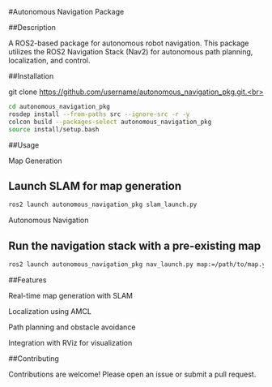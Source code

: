 #Autonomous Navigation Package

##Description

A ROS2-based package for autonomous robot navigation. This package utilizes the ROS2 Navigation Stack (Nav2) for autonomous path planning, localization, and control.

##Installation

git clone https://github.com/username/autonomous_navigation_pkg.git.<br>
```bash 
cd autonomous_navigation_pkg
rosdep install --from-paths src --ignore-src -r -y
colcon build --packages-select autonomous_navigation_pkg
source install/setup.bash
```
##Usage

Map Generation

## Launch SLAM for map generation
```bash
ros2 launch autonomous_navigation_pkg slam_launch.py
```

Autonomous Navigation

## Run the navigation stack with a pre-existing map
```bash
ros2 launch autonomous_navigation_pkg nav_launch.py map:=/path/to/map.yaml
```

##Features

Real-time map generation with SLAM

Localization using AMCL

Path planning and obstacle avoidance

Integration with RViz for visualization

##Contributing

Contributions are welcome! Please open an issue or submit a pull request.

